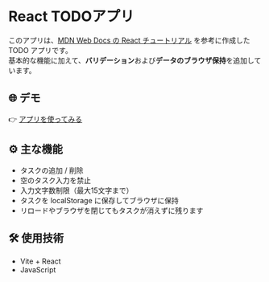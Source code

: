 # React TODOアプリ

このアプリは、[MDN Web Docs の React チュートリアル](https://developer.mozilla.org/ja/docs/Learn_web_development/Core/Frameworks_libraries/React_getting_started) を参考に作成した TODO アプリです。  
基本的な機能に加えて、**バリデーション**および**データのブラウザ保持**を追加しています。

## 🌐 デモ

👉 [アプリを使ってみる](https://nihonium.github.io/__todoApp250416/)

## ⚙️ 主な機能

- タスクの追加 / 削除
- 空のタスク入力を禁止
- 入力文字数制限（最大15文字まで）
- タスクを localStorage に保存してブラウザに保持
 - リロードやブラウザを閉じてもタスクが消えずに残ります

## 🛠 使用技術

- Vite + React
- JavaScript
